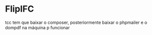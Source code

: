 # FlipIFC
tcc
tem que baixar o composer, posteriormente baixar o phpmailer e o dompdf na máquina p funcionar
